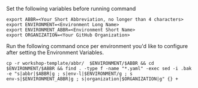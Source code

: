 Set the following variables before running command

``` console
export ABBR=<Your Short Abbreviation, no longer than 4 characters>
export ENVIRONMENT=<Environment Long Name>
export ENVIRONMENT_ABBR=<Environment Short Name>
export ORGANIZATION=<Your GitHub Organization>
```

Run the following command once per environment you'd like to configure after setting the Environment Variables.

``` console
cp -r workshop-template/abbr/  $ENVIRONMENT/$ABBR && cd $ENVIRONMENT/$ABBR && find . -type f -name "*.yaml" -exec sed -i .bak -e "s|abbr|$ABBR|g ; s|env-l|$ENVIRONMENT/g ; s
env-s|$ENVIRONMENT_ABBR|g ; s|organization|$ORGANIZATION|g" {} +
```